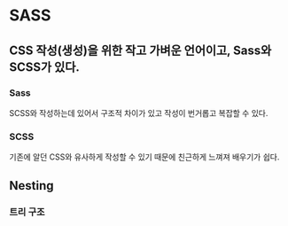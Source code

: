 # SASS

## CSS 작성(생성)을 위한 작고 가벼운 언어이고, Sass와 SCSS가 있다.

### Sass
SCSS와 작성하는데 있어서 구조적 차이가 있고 작성이 번거롭고 복잡할 수 있다.

### SCSS
기존에 알던 CSS와 유사하게 작성할 수 있기 때문에 친근하게 느껴져 배우기가 쉽다.


## Nesting

### 트리 구조
